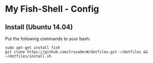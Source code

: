 My Fish-Shell - Config
======================

Install (Ubuntu 14.04)
-------
Put the following commands to your bash:

```
sudo apt-get install fish
git clone https://github.com/CrusaderW/dotfiles.git ~/dotfiles && ~/dotfiles/install.sh
```
